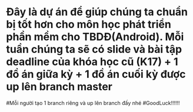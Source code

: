 # Đây là dự án để giúp chúng ta chuẩn bị tốt hơn cho môn học phát triển phần mềm cho TBDĐ(Android). Mỗi tuần chúng ta sẽ có slide và bài tập deadline của khóa học cũ (K17) + 1 đồ án giữa kỳ + 1 đồ án cuối kỳ được up lên branch master
#Mỗi người tạo 1 branch riêng và up lên branch đấy nhé
#GoodLuck!!!!!!
